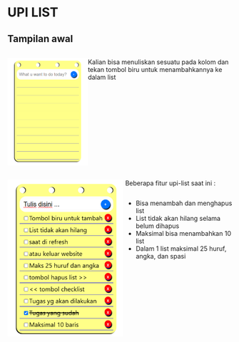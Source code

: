 # UPI LIST
## Tampilan awal
<div style="display: flex; flex-direction: row; ">

![Tampilan](img/Screenshot%20(81).png)
<p>Kalian bisa menuliskan sesuatu pada kolom dan tekan tombol biru untuk menambahkannya ke dalam list</p>

</div>
<div style="display: flex; flex-direction: row; ">

![guide](img/Screenshot%20(80).png)

<div style="display: flex; flex-direction: column; margin-left:5px;">

Beberapa fitur upi-list saat ini :
- Bisa menambah dan menghapus list
- List tidak akan hilang selama belum dihapus
- Maksimal bisa menambahkan 10 list
- Dalam 1 list maksimal 25 huruf, angka, dan spasi
</div>

